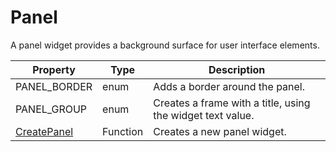 # Panel #
A panel widget provides a background surface for user interface elements.

| Property | Type | Description |
| --- | --- | --- |
| PANEL_BORDER | enum | Adds a border around the panel. |
| PANEL_GROUP | enum | Creates a frame with a title, using the widget text value. |
| [CreatePanel](CPP_CreatePanel.md) | Function | Creates a new panel widget. |
